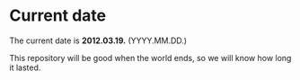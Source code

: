 # Current date

The current date is **2012.03.19.** (YYYY.MM.DD.)

This repository will be good when the world ends, so we will know how long it lasted.